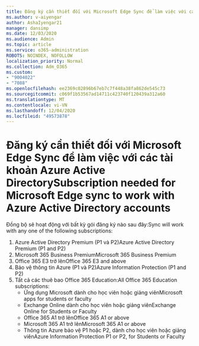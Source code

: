 ```yaml
---
title: Đăng ký cần thiết đối với Microsoft Edge Sync để làm việc với các tài khoản Azure Active Directory
ms.author: v-aiyengar
author: AshaIyengar21
manager: dansimp
ms.date: 12/03/2020
ms.audience: Admin
ms.topic: article
ms.service: o365-administration
ROBOTS: NOINDEX, NOFOLLOW
localization_priority: Normal
ms.collection: Adm_O365
ms.custom:
- "9004022"
- "7088"
ms.openlocfilehash: ee2369c02896b67eb7c7f448a38fa862de545c73
ms.sourcegitcommit: c069f1b53567ad14711c423740f120439a312a60
ms.translationtype: MT
ms.contentlocale: vi-VN
ms.lasthandoff: 12/04/2020
ms.locfileid: "49573878"
---
```

# <a name="subscription-needed-for-microsoft-edge-sync-to-work-with-azure-active-directory-accounts"></a><span data-ttu-id="db984-102">Đăng ký cần thiết đối với Microsoft Edge Sync để làm việc với các tài khoản Azure Active Directory</span><span class="sxs-lookup"><span data-stu-id="db984-102">Subscription needed for Microsoft Edge sync to work with Azure Active Directory accounts</span></span>

<span data-ttu-id="db984-103">Đồng bộ sẽ hoạt động với bất kỳ gói đăng ký nào sau đây:</span><span class="sxs-lookup"><span data-stu-id="db984-103">Sync will work with any one of the following subscriptions:</span></span>

1. <span data-ttu-id="db984-104">Azure Active Directory Premium (P1 và P2)</span><span class="sxs-lookup"><span data-stu-id="db984-104">Azure Active Directory Premium (P1 and P2)</span></span>
1. <span data-ttu-id="db984-105">Microsoft 365 Business Premium</span><span class="sxs-lookup"><span data-stu-id="db984-105">Microsoft 365 Business Premium</span></span>
1. <span data-ttu-id="db984-106">Office 365 E3 trở lên</span><span class="sxs-lookup"><span data-stu-id="db984-106">Office 365 E3 and above</span></span>
1. <span data-ttu-id="db984-107">Bảo vệ thông tin Azure (P1 và P2)</span><span class="sxs-lookup"><span data-stu-id="db984-107">Azure Information Protection (P1 and P2)</span></span>
1. <span data-ttu-id="db984-108">Tất cả các thuê bao Office 365 Education:</span><span class="sxs-lookup"><span data-stu-id="db984-108">All Office 365 Education subscriptions:</span></span>
    - <span data-ttu-id="db984-109">Ứng dụng Microsoft dành cho học viên hoặc giảng viên</span><span class="sxs-lookup"><span data-stu-id="db984-109">Microsoft apps for students or faculty</span></span>
    - <span data-ttu-id="db984-110">Exchange Online dành cho học viên hoặc giảng viên</span><span class="sxs-lookup"><span data-stu-id="db984-110">Exchange Online for Students or Faculty</span></span>
    - <span data-ttu-id="db984-111">Office 365 A1 trở lên</span><span class="sxs-lookup"><span data-stu-id="db984-111">Office 365 A1 or above</span></span>
    - <span data-ttu-id="db984-112">Microsoft 365 A1 trở lên</span><span class="sxs-lookup"><span data-stu-id="db984-112">Microsoft 365 A1 or above</span></span>
    - <span data-ttu-id="db984-113">Thông tin Azure bảo vệ P1 hoặc P2, dành cho học viên hoặc giảng viên</span><span class="sxs-lookup"><span data-stu-id="db984-113">Azure Information Protection P1 or P2, for Students or Faculty</span></span>
